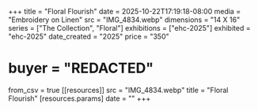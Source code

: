 +++
title = "Floral Flourish"
date = 2025-10-22T17:19:18-08:00
media = "Embroidery on Linen"
src = "IMG_4834.webp"
dimensions = "14 X 16"
series = ["The Collection", "Floral"]
exhibitions = ["ehc-2025"]
exhibited = "ehc-2025"
date_created = "2025"
price = "350"
# buyer = "REDACTED"
from_csv = true
[[resources]]
  src = "IMG_4834.webp"
  title = "Floral Flourish"
  [resources.params]
  date = ""
+++
